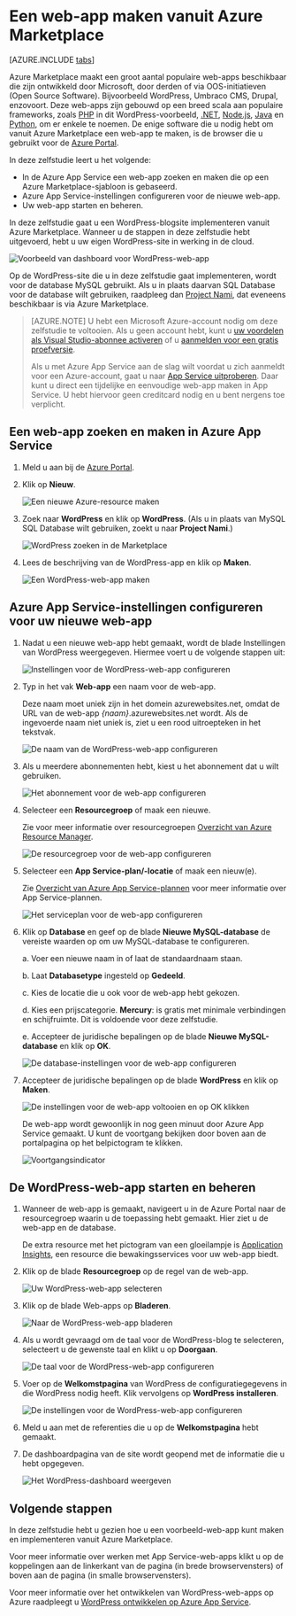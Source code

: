 <properties
    pageTitle="Een web-app maken vanuit Azure Marketplace | Microsoft Azure"
    description="Lees hoe u vanuit Azure Marketplace een nieuwe WordPress-web-app maakt met behulp van de Azure Portal."
    services="app-service\web"
    documentationCenter=""
    authors="rmcmurray"
    manager="wpickett"
    editor=""/>

<tags
    ms.service="app-service-web"
    ms.workload="na"
    ms.tgt_pltfrm="na"
    ms.devlang="na"
    ms.topic="get-started-article"
    ms.date="07/11/2016"
    ms.author="robmcm"/>

<!-- Note: This article replaces web-sites-php-web-site-gallery.md -->

# Een web-app maken vanuit Azure Marketplace

[AZURE.INCLUDE [tabs](../../includes/app-service-web-get-started-nav-tabs.md)]

Azure Marketplace maakt een groot aantal populaire web-apps beschikbaar die zijn ontwikkeld door Microsoft, door derden of via OOS-initiatieven (Open Source Software). Bijvoorbeeld WordPress, Umbraco CMS, Drupal, enzovoort. Deze web-apps zijn gebouwd op een breed scala aan populaire frameworks, zoals [PHP] in dit WordPress-voorbeeld, [.NET], [Node.js], [Java] en [Python], om er enkele te noemen. De enige software die u nodig hebt om vanuit Azure Marketplace een web-app te maken, is de browser die u gebruikt voor de [Azure Portal].

In deze zelfstudie leert u het volgende:

* In de Azure App Service een web-app zoeken en maken die op een Azure Marketplace-sjabloon is gebaseerd.
* Azure App Service-instellingen configureren voor de nieuwe web-app.
* Uw web-app starten en beheren.

In deze zelfstudie gaat u een WordPress-blogsite implementeren vanuit Azure Marketplace. Wanneer u de stappen in deze zelfstudie hebt uitgevoerd, hebt u uw eigen WordPress-site in werking in de cloud.

![Voorbeeld van dashboard voor WordPress-web-app][WordPressDashboard1]

Op de WordPress-site die u in deze zelfstudie gaat implementeren, wordt voor de database MySQL gebruikt. Als u in plaats daarvan SQL Database voor de database wilt gebruiken, raadpleeg dan [Project Nami], dat eveneens beschikbaar is via Azure Marketplace.

> [AZURE.NOTE]
> U hebt een Microsoft Azure-account nodig om deze zelfstudie te voltooien. Als u geen account hebt, kunt u [uw voordelen als Visual Studio-abonnee activeren][activeren] of u [aanmelden voor een gratis proefversie][gratis proefversie].
>
> Als u met Azure App Service aan de slag wilt voordat u zich aanmeldt voor een Azure-account, gaat u naar [App Service uitproberen]. Daar kunt u direct een tijdelijke en eenvoudige web-app maken in App Service. U hebt hiervoor geen creditcard nodig en u bent nergens toe verplicht.

## Een web-app zoeken en maken in Azure App Service

1. Meld u aan bij de [Azure Portal].

1. Klik op **Nieuw**.
    
    ![Een nieuwe Azure-resource maken][MarketplaceStart]
    
1. Zoek naar **WordPress** en klik op **WordPress**. (Als u in plaats van MySQL SQL Database wilt gebruiken, zoekt u naar **Project Nami**.)

    ![WordPress zoeken in de Marketplace][MarketplaceSearch]
    
1. Lees de beschrijving van de WordPress-app en klik op **Maken**.

    ![Een WordPress-web-app maken][MarketplaceCreate]

## Azure App Service-instellingen configureren voor uw nieuwe web-app

1. Nadat u een nieuwe web-app hebt gemaakt, wordt de blade Instellingen van WordPress weergegeven. Hiermee voert u de volgende stappen uit:

    ![Instellingen voor de WordPress-web-app configureren][ConfigStart]

1. Typ in het vak **Web-app** een naam voor de web-app.

    Deze naam moet uniek zijn in het domein azurewebsites.net, omdat de URL van de web-app *{naam}*.azurewebsites.net wordt. Als de ingevoerde naam niet uniek is, ziet u een rood uitroepteken in het tekstvak.

    ![De naam van de WordPress-web-app configureren][ConfigAppName]

1. Als u meerdere abonnementen hebt, kiest u het abonnement dat u wilt gebruiken. 

    ![Het abonnement voor de web-app configureren][ConfigSubscription]

1. Selecteer een **Resourcegroep** of maak een nieuwe.

    Zie voor meer informatie over resourcegroepen [Overzicht van Azure Resource Manager][Resourcegroepen].

    ![De resourcegroep voor de web-app configureren][ConfigResourceGroup]

1. Selecteer een **App Service-plan/-locatie** of maak een nieuw(e).

    Zie [Overzicht van Azure App Service-plannen][AzureAppServicePlans] voor meer informatie over App Service-plannen. 

    ![Het serviceplan voor de web-app configureren][ConfigServicePlan]

1. Klik op **Database** en geef op de blade **Nieuwe MySQL-database** de vereiste waarden op om uw MySQL-database te configureren.

    a. Voer een nieuwe naam in of laat de standaardnaam staan.

    b. Laat **Databasetype** ingesteld op **Gedeeld**.

    c. Kies de locatie die u ook voor de web-app hebt gekozen.

    d. Kies een prijscategorie. **Mercury**: is gratis met minimale verbindingen en schijfruimte. Dit is voldoende voor deze zelfstudie.

    e. Accepteer de juridische bepalingen op de blade **Nieuwe MySQL-database** en klik op **OK**. 

    ![De database-instellingen voor de web-app configureren][ConfigDatabase]

1. Accepteer de juridische bepalingen op de blade **WordPress** en klik op **Maken**. 

    ![De instellingen voor de web-app voltooien en op OK klikken][ConfigFinished]

    De web-app wordt gewoonlijk in nog geen minuut door Azure App Service gemaakt. U kunt de voortgang bekijken door boven aan de portalpagina op het belpictogram te klikken.

    ![Voortgangsindicator][ConfigProgress]

## De WordPress-web-app starten en beheren
    
1. Wanneer de web-app is gemaakt, navigeert u in de Azure Portal naar de resourcegroep waarin u de toepassing hebt gemaakt. Hier ziet u de web-app en de database.

    De extra resource met het pictogram van een gloeilampje is [Application Insights][ApplicationInsights], een resource die bewakingsservices voor uw web-app biedt.

1. Klik op de blade **Resourcegroep** op de regel van de web-app.

    ![Uw WordPress-web-app selecteren][WordPressSelect]

1. Klik op de blade Web-apps op **Bladeren**.

    ![Naar de WordPress-web-app bladeren][WordPressBrowse]

1. Als u wordt gevraagd om de taal voor de WordPress-blog te selecteren, selecteert u de gewenste taal en klikt u op **Doorgaan**.

    ![De taal voor de WordPress-web-app configureren][WordPressLanguage]

1. Voer op de **Welkomstpagina** van WordPress de configuratiegegevens in die WordPress nodig heeft. Klik vervolgens op **WordPress installeren**.

    ![De instellingen voor de WordPress-web-app configureren][WordPressConfigure]

1. Meld u aan met de referenties die u op de **Welkomstpagina** hebt gemaakt.  

1. De dashboardpagina van de site wordt geopend met de informatie die u hebt opgegeven.    

    ![Het WordPress-dashboard weergeven][WordPressDashboard2]

## Volgende stappen

In deze zelfstudie hebt u gezien hoe u een voorbeeld-web-app kunt maken en implementeren vanuit Azure Marketplace.

Voor meer informatie over werken met App Service-web-apps klikt u op de koppelingen aan de linkerkant van de pagina (in brede browservensters) of boven aan de pagina (in smalle browservensters).

Voor meer informatie over het ontwikkelen van WordPress-web-apps op Azure raadpleegt u [WordPress ontwikkelen op Azure App Service][WordPressOnAzure]. 

<!-- URL List -->

[PHP]: https://azure.microsoft.com/develop/php/
[.NET]: https://azure.microsoft.com/develop/net/
[Node.js]: https://azure.microsoft.com/develop/nodejs/
[Java]: https://azure.microsoft.com/develop/java/
[Python]: https://azure.microsoft.com/develop/python/
[activeren]: https://azure.microsoft.com/pricing/member-offers/msdn-benefits-details/
[gratis proefversie]: https://azure.microsoft.com/pricing/free-trial/
[App Service uitproberen]: http://go.microsoft.com/fwlink/?LinkId=523751
[Resourcegroepen]: ../resource-group-overview.md
[AzureAppServicePlans]: ../app-service/azure-web-sites-web-hosting-plans-in-depth-overview.md
[ApplicationInsights]: https://azure.microsoft.com/services/application-insights/
[Azure Portal]: https://portal.azure.com/
[Project Nami]: http://projectnami.org/
[WordPressOnAzure]: ./develop-wordpress-on-app-service-web-apps.md

<!-- IMG List -->

[MarketplaceStart]: ./media/app-service-web-create-web-app-from-marketplace/marketplacestart.png
[MarketplaceSearch]: ./media/app-service-web-create-web-app-from-marketplace/marketplacesearch.png
[MarketplaceCreate]: ./media/app-service-web-create-web-app-from-marketplace/marketplacecreate.png
[ConfigStart]: ./media/app-service-web-create-web-app-from-marketplace/configstart.png
[ConfigAppName]: ./media/app-service-web-create-web-app-from-marketplace/configappname.png
[ConfigSubscription]: ./media/app-service-web-create-web-app-from-marketplace/configsubscription.png
[ConfigResourceGroup]: ./media/app-service-web-create-web-app-from-marketplace/configresourcegroup.png
[ConfigServicePlan]: ./media/app-service-web-create-web-app-from-marketplace/configserviceplan.png
[ConfigDatabase]: ./media/app-service-web-create-web-app-from-marketplace/configdatabase.png
[ConfigFinished]: ./media/app-service-web-create-web-app-from-marketplace/configfinished.png
[ConfigProgress]: ./media/app-service-web-create-web-app-from-marketplace/configprogress.png
[WordPressSelect]: ./media/app-service-web-create-web-app-from-marketplace/wpselect.png
[WordPressBrowse]: ./media/app-service-web-create-web-app-from-marketplace/wpbrowse.png
[WordPressLanguage]: ./media/app-service-web-create-web-app-from-marketplace/wplanguage.png
[WordPressDashboard1]: ./media/app-service-web-create-web-app-from-marketplace/wpdashboard1.png
[WordPressDashboard2]: ./media/app-service-web-create-web-app-from-marketplace/wpdashboard2.png
[WordPressConfigure]: ./media/app-service-web-create-web-app-from-marketplace/wpconfigure.png



<!--HONumber=ago16_HO4-->


